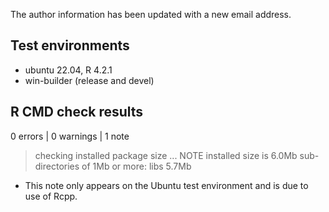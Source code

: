 The author information has been updated with a new email address.

## Test environments
* ubuntu 22.04, R 4.2.1
* win-builder (release and devel)

## R CMD check results
0 errors | 0 warnings | 1 note

> checking installed package size ... NOTE
    installed size is  6.0Mb
    sub-directories of 1Mb or more:
      libs   5.7Mb

* This note only appears on the Ubuntu test environment and is due to use of Rcpp.
